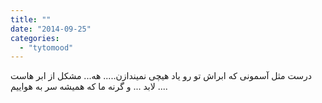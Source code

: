 ```yaml
---
title: ""
date: "2014-09-25"
categories: 
  - "tytomood"
---
```


درست مثل آسمونی که ابراش تو رو یاد هیچی نمیندازن..... هه... مشکل از ابر هاست لابد ... و گرنه ما که همیشه سر به هواییم ....
